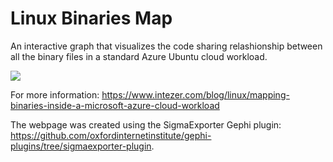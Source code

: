 # Linux Binaries Map
An interactive graph that visualizes the code sharing relashionship between all the binary files in a standard Azure Ubuntu cloud workload. 

![](linux_map.gif)

For more information:
https://www.intezer.com/blog/linux/mapping-binaries-inside-a-microsoft-azure-cloud-workload

The webpage was created using the SigmaExporter Gephi plugin:
https://github.com/oxfordinternetinstitute/gephi-plugins/tree/sigmaexporter-plugin.

